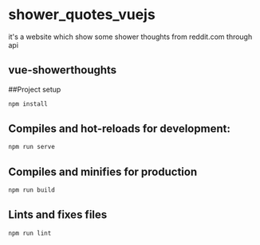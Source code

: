 # shower_quotes_vuejs
it's a website which show some shower thoughts from reddit.com through api 

## vue-showerthoughts

##Project setup
```bash
npm install
```

## Compiles and hot-reloads for development:
```bash
npm run serve
```
## Compiles and minifies for production
```bash
npm run build
```
## Lints and fixes files
```bash
npm run lint
```
